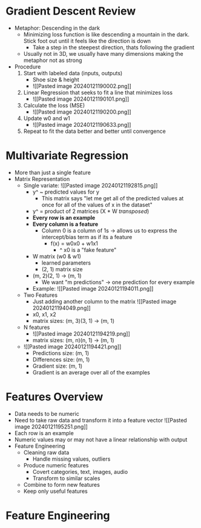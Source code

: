 # Gradient Descent Review
- Metaphor: Descending in the dark
	- Minimizing loss function is like descending a mountain in the dark. Stick foot out until it feels like the direction is down
		- Take a step in the steepest direction, thats following the gradient
	- Usually not in 3D, we usually have many dimensions making the metaphor not as strong
- Procedure
	1. Start with labeled data (inputs, outputs)
		- Shoe size & height
		- ![[Pasted image 20240121190002.png]]
	2.  Linear Regression that seeks to fit a line that minimizes loss
		- ![[Pasted image 20240121190101.png]]
	3. Calculate the loss (MSE)
		- ![[Pasted image 20240121190200.png]]
	4. Update w0 and w1
		- ![[Pasted image 20240121190633.png]]
	5. Repeat to fit the data better and better until convergence

# Multivariate Regression
- More than just a single feature
- Matrix Representation
	- Single variate: ![[Pasted image 20240121192815.png]]
		- y^ ~ predicted values for y
			- This matrix says "let me get all of the predicted values at once for all of the values of x in the dataset"
		- y^ = product of 2 matrices (X * W *transposed*)
		- **Every row is an example**
		- **Every column is a feature**
			- Column 0 is a column of 1s -> allows us to express the intercept/bias term as if its a feature
				- f(x) = w0x0 + w1x1
					- ^ x0 is a "fake feature"
		- W matrix (w0 & w1)
			- learned parameters
			- (2, 1) matrix size
		- (m, 2)(2, 1) -> (m, 1)
			- We want "m predictions" -> one prediction for every example
		- Example: ![[Pasted image 20240121194011.png]]
	- Two Features
		- Just adding another column to the matrix ![[Pasted image 20240121194049.png]]
		- x0, x1, x2
		- matrix sizes: (m, 3)(3, 1) -> (m, 1)
	- N features
		-  ![[Pasted image 20240121194219.png]]
		- matrix sizes: (m, n)(n, 1) -> (m, 1)
	- ![[Pasted image 20240121194421.png]]
		- Predictions size: (m, 1)
		- Differences size: (m, 1)
		- Gradient size: (m, 1)
		- Gradient is an average over all of the examples

# Features Overview
- Data needs to be numeric
- Need to take raw data and transform it into a feature vector ![[Pasted image 20240121195251.png]]
- Each row is an example
- Numeric values may or may not have a linear relationship with output
- Feature Engineering
	- Cleaning raw data
		- Handle missing values, outliers
	- Produce numeric features
		- Covert categories, text, images, audio
		- Transform to similar scales
	- Combine to form new features
	- Keep only useful features

# Feature Engineering

